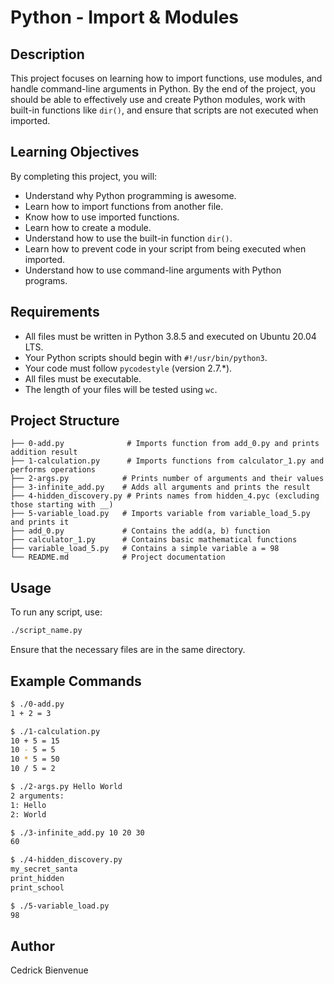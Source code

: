 # Python - Import & Modules

## Description

This project focuses on learning how to import functions, use modules, and handle command-line arguments in Python. By the end of the project, you should be able to effectively use and create Python modules, work with built-in functions like `dir()`, and ensure that scripts are not executed when imported.

## Learning Objectives

By completing this project, you will:

- Understand why Python programming is awesome.
- Learn how to import functions from another file.
- Know how to use imported functions.
- Learn how to create a module.
- Understand how to use the built-in function `dir()`.
- Learn how to prevent code in your script from being executed when imported.
- Understand how to use command-line arguments with Python programs.

## Requirements

- All files must be written in Python 3.8.5 and executed on Ubuntu 20.04 LTS.
- Your Python scripts should begin with `#!/usr/bin/python3`.
- Your code must follow `pycodestyle` (version 2.7.\*).
- All files must be executable.
- The length of your files will be tested using `wc`.

## Project Structure

```
├── 0-add.py              # Imports function from add_0.py and prints addition result
├── 1-calculation.py      # Imports functions from calculator_1.py and performs operations
├── 2-args.py            # Prints number of arguments and their values
├── 3-infinite_add.py    # Adds all arguments and prints the result
├── 4-hidden_discovery.py # Prints names from hidden_4.pyc (excluding those starting with __)
├── 5-variable_load.py   # Imports variable from variable_load_5.py and prints it
├── add_0.py             # Contains the add(a, b) function
├── calculator_1.py      # Contains basic mathematical functions
├── variable_load_5.py   # Contains a simple variable a = 98
└── README.md            # Project documentation
```

## Usage

To run any script, use:

```sh
./script_name.py
```

Ensure that the necessary files are in the same directory.

## Example Commands

```sh
$ ./0-add.py
1 + 2 = 3

$ ./1-calculation.py
10 + 5 = 15
10 - 5 = 5
10 * 5 = 50
10 / 5 = 2

$ ./2-args.py Hello World
2 arguments:
1: Hello
2: World

$ ./3-infinite_add.py 10 20 30
60

$ ./4-hidden_discovery.py
my_secret_santa
print_hidden
print_school

$ ./5-variable_load.py
98
```

## Author

Cedrick Bienvenue


